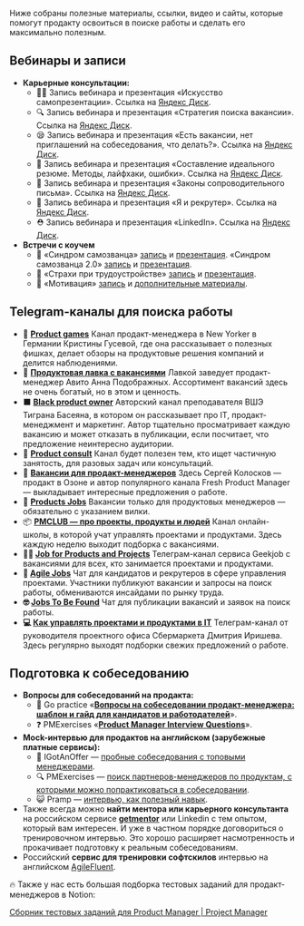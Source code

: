 Ниже собраны полезные материалы, ссылки, видео и сайты, которые помогут продакту освоиться в поиске работы и сделать его максимально полезным.

## Вебинары и записи

- **Карьерные консультации:**
    - 🧚‍♀️ Запись вебинара и презентация «Искусство самопрезентации». Ссылка на [Яндекс Диск](https://disk.yandex.ru/d/BT_BAgNPOoxtFA).
    - 🔍 Запись вебинара и презентация «Стратегия поиска вакансии». Ссылка на [Яндекс Диск](https://disk.yandex.ru/d/rLDgr0PK_lmi7w).
    - 😪 Запись вебинара и презентация «Есть вакансии, нет приглашений на собеседования, что делать?». Ссылка на [Яндекс Диск](https://disk.yandex.ru/d/_GK_C-UzM-Mvnw).
    - 📑 Запись вебинара и презентация «Составление идеального резюме. Методы, лайфхаки, ошибки». Ссылка на [Яндекс Диск](https://disk.yandex.ru/d/ZBIRO1maVyTnag).
    - 📝 Запись вебинара и презентация «Законы сопроводительного письма». Ссылка на [Яндекс Диск](https://disk.yandex.ru/d/U1WYqobxDe3-RQ).
    - 👯 Запись вебинара и презентация «Я и рекрутер». Ссылка на [Яндекс Диск](https://disk.yandex.ru/d/WFCbYbsm6jMMag).
    - ⛑️ Запись вебинара и презентация «LinkedIn». Ссылка на [Яндекс Диск](https://disk.yandex.ru/d/U7hKqrDC-gODSA).
- **Встречи с коучем**
    - 🏹 «Синдром самозванца» [запись](https://disk.yandex.ru/d/dtZmKHzA170ydg) и [презентация](https://disk.yandex.ru/i/SLh_apIRGUCiMg). «Синдром самозванца 2.0» [запись](https://disk.yandex.ru/i/kRYjpJp_Sp7zTg) и [презентация](https://disk.yandex.ru/i/HVBLClVQdCD1Gw).
    - 👻 «Страхи при трудоустройстве» [запись](https://disk.yandex.ru/i/pxw4XwiwcoF8PQ) и [презентация](https://disk.yandex.ru/i/n8_SSIXIpWB6WQ).
    - 🐲 «Мотивация» [запись](https://disk.yandex.ru/i/J9h3lJjV7jM7Qw) и [дополнительные материалы](https://disk.yandex.ru/d/lGnSrrcq1gMhxA).

## Telegram-каналы для поиска работы

- 🎰 [**Product games**](https://t.me/productgames) Канал продакт-менеджера в New Yorker в Германии Кристины Гусевой, где она рассказывает о полезных фишках, делает обзоры на продуктовые решения компаний и делится наблюдениями.
- 🏪 **[Продуктовая лавка с вакансиями](https://t.me/productvacancy)** Лавкой заведует продакт-менеджер Авито Анна Подображных. Ассортимент вакансий здесь не очень богатый, но в этом и ценность.
- ⬛️ **[Black product owner](https://t.me/blackproduct)** Авторский канал преподавателя ВШЭ Тиграна Басеяна, в котором он рассказывает про IT, продакт-менеджмент и маркетинг. Автор тщательно просматривает каждую вакансию и может отказать в публикации, если посчитает, что предложение неинтересно аудитории.
- 🐸 **[Product consult](https://t.me/productconsult)** Канал будет полезен тем, кто ищет частичную занятость, для разовых задач или консультаций.
- 🔵 **[Вакансии для продакт-менеджеров](https://t.me/productjobgo)** Здесь Сергей Колосков — продакт в Озоне и автор популярного канала Fresh Product Manager — выкладывает интересные предложения о работе.
- 🍴 **[Products Jobs](https://t.me/products_jobs/)** Вакансии только для продуктовых менеджеров — обязательно с указанием вилки.
- 📦 **[PMCLUB — про проекты, продукты и людей](https://t.me/pmclub)** Канал онлайн-школы, в которой учат управлять проектами и продуктами. Здесь каждую неделю выходит подборка с вакансиями.
- **🧑‍💻 [Job for Products and Projects](https://t.me/forproducts)** Телеграм-канал сервиса Geekjob с вакансиями для всех, кто занимается проектами и продуктами.
- **💬 [Agile Jobs](https://t.me/agile_jobs)** Чат для кандидатов и рекрутеров в сфере управления проектами. Участники публикуют вакансии и запросы на поиск работы, обмениваются инсайдами по рынку труда.
- **🤓 [Jobs To Be Found](https://t.me/mindset_jobs)**  Чат для публикации вакансий и заявок на поиск работы.
- **💻 [Как управлять проектами и продуктами в IT](https://t.me/dmitrii_ireshev_Agile_PMP)** Телеграм-канал от руководителя проектного офиса Сбермаркета Дмитрия Иришева. Здесь регулярно выходят подборки свежих предложений о работе.

## Подготовка к собеседованию

- **Вопросы для собеседований на продакта:**
    - 🐾 Go practice «[**Вопросы на собеседовании продакт-менеджера: шаблон и гайд для кандидатов и работодателей**](https://gopractice.ru/skills/product_manager_job_interview/)».
    - ❓ PMExercises «**[Product Manager Interview Questions](https://www.productmanagementexercises.com/interview-questions)**».
- **Мock-интервью для продактов на английском (зарубежные платные сервисы):**
    - 💼 IGotAnOffer — [пробные собеседования с топовыми менеджерами](https://igotanoffer.com/en/mock-interviews/role/product-manager).
    - 🔍 PMExercises — [поиск партнеров-менеджеров по продуктам, с которыми можно попрактиковаться в собеседовании](https://www.productmanagementexercises.com/practice).
    - 😺 Pramp — [интервью, как полезный навык](https://www.pramp.com/#/).
- Также всегда можно **найти ментора или карьерного консультанта** на российском сервисе [**getmentor**](https://getmentor.dev/) или Linkedin с тем опытом, который вам интересен. И уже в частном порядке договориться о тренировочном интервью. Это хорошо расширяет насмотренность и прокачивает подготовку к реальным собеседованиям.
- Российский **сервис для тренировки софтскилов** интервью на английском [AgileFluent](https://agilefluent.ru/mock-interview).

🔥 Также у нас есть большая подборка тестовых заданий для продакт-менеджеров в Notion:

[Сборник тестовых заданий для Product Manager | Project Manager](https://www.notion.so/Product-Manager-Project-Manager-6d1ecd1da5bb401a9e6d93b5560635b1?pvs=21)